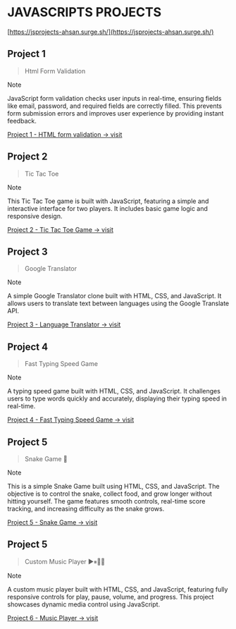 # JAVASCRIPTS PROJECTS

[https://jsprojects-ahsan.surge.sh/](https://jsprojects-ahsan.surge.sh/)


## Project 1
> Html Form Validation

> [!NOTE]
> JavaScript form validation checks user inputs in real-time, ensuring fields like email, password, and required fields are correctly filled. This prevents form submission errors and improves user experience by providing instant feedback.

[Project 1 - HTML form validation -> visit](https://1jsproject-ahsan.surge.sh/)


## Project 2
> Tic Tac Toe

> [!NOTE]
> This Tic Tac Toe game is built with JavaScript, featuring a simple and interactive interface for two players. It includes basic game logic and responsive design.

[Project 2 - Tic Tac Toe Game  -> visit](https://2jsproject-ahsan.surge.sh/)

## Project 3
> Google Translator

> [!NOTE]
> A simple Google Translator clone built with HTML, CSS, and JavaScript. It allows users to translate text between languages using the Google Translate API.

[Project 3 - Language Translator  -> visit](https://3jsproject-ahsan.surge.sh/)


## Project 4
> Fast Typing Speed Game

> [!NOTE]
> A typing speed game built with HTML, CSS, and JavaScript. It challenges users to type words quickly and accurately, displaying their typing speed in real-time.

[Project 4 - Fast Typing Speed Game  -> visit](https://4jsproject-ahsan.surge.sh/)


## Project 5
> Snake Game 🐍

> [!NOTE]
> This is a simple Snake Game built using HTML, CSS, and JavaScript. The objective is to control the snake, collect food, and grow longer without hitting yourself. The game features smooth controls, real-time score tracking, and increasing difficulty as the snake grows.

[Project 5 - Snake Game  -> visit](https://5jsproject-ahsan.surge.sh/)


## Project 5
> Custom Music Player ▶⏸🎵🎶

> [!NOTE]
> A custom music player built with HTML, CSS, and JavaScript, featuring fully responsive controls for play, pause, volume, and progress. This project showcases dynamic media control using JavaScript.

[Project 6 - Music Player  -> visit](https://6jsproject-ahsan.surge.sh/)